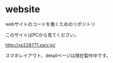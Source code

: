 # website
webサイトのコードを置くためのリポジトリ

このサイトはPCから見てください。

http://xs228771.xsrv.jp/

スマホレイアウト、detailページは現在製作中です。

